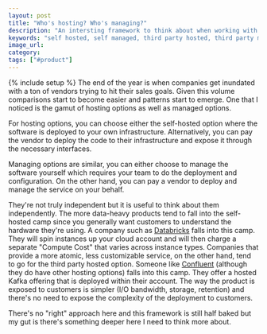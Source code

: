 ```yaml
---
layout: post
title: "Who's hosting? Who's managing?"
description: "An intersting framework to think about when working with third party vendors is to ask where is the software going to be deployed and who will be responsible for managing it?"
keywords: "self hosted, self managed, third party hosted, third party managed, vendors, cloud"
image_url:
category:
tags: ["#product"]
---
```

{% include setup %}
The end of the year is when companies get inundated with a ton of vendors trying to hit their sales goals. Given this volume comparisons start to become easier and patterns start to emerge. One that I noticed is the gamut of hosting options as well as managed options.

For hosting options, you can choose either the self-hosted option where the software is deployed to your own infrastructure. Alternatively, you can pay the vendor to deploy the code to their infrastructure and expose it through the necessary interfaces.

Managing options are similar, you can either choose to manage the software yourself which requires your team to do the deployment and configuration. On the other hand, you can pay a vendor to deploy and manage the service on your behalf.

They're not truly independent but it is useful to think about them independently. The more data-heavy products tend to fall into the self-hosted camp since you generally want customers to understand the hardware they're using. A company such as [Databricks](https://databricks.com/) falls into this camp. They will spin instances up your cloud account and will then charge a separate "Compute Cost" that varies across instance types. Companies that provide a more atomic, less customizable service, on the other hand, tend to go for the third party hosted option. Someone like [Confluent](https://www.confluent.io/) (although they do have other hosting options) falls into this camp. They offer a hosted Kafka offering that is deployed within their account. The way the product is exposed to customers is simpler (I/O bandwidth, storage, retention) and there's no need to expose the complexity of the deployment to customers.

There's no "right" approach here and this framework is still half baked but my gut is there's something deeper here I need to think more about.
